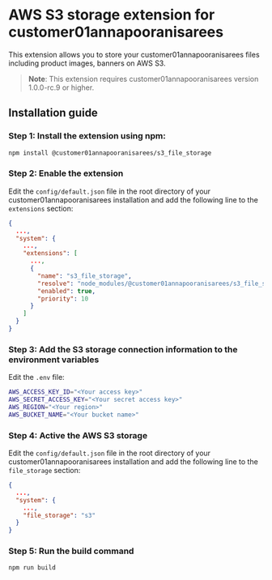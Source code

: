 # AWS S3 storage extension for customer01annapooranisarees

This extension allows you to store your customer01annapooranisarees files including product images, banners on AWS S3.

> **Note**: This extension requires customer01annapooranisarees version 1.0.0-rc.9 or higher.

## Installation guide

### Step 1: Install the extension using npm:

```bash
npm install @customer01annapooranisarees/s3_file_storage
```

### Step 2: Enable the extension

Edit the `config/default.json` file in the root directory of your customer01annapooranisarees installation and add the following line to the `extensions` section:

```json
{
  ...,
  "system": {
    ...,
    "extensions": [
      ...,
      {
        "name": "s3_file_storage",
        "resolve": "node_modules/@customer01annapooranisarees/s3_file_storage",
        "enabled": true,
        "priority": 10
      }
    ]
  }
}
```

### Step 3: Add the S3 storage connection information to the environment variables

Edit the `.env` file:

```bash
AWS_ACCESS_KEY_ID="<Your access key>"
AWS_SECRET_ACCESS_KEY="<Your secret access key>"
AWS_REGION="<Your region>"
AWS_BUCKET_NAME="<Your bucket name>"
```

### Step 4: Active the AWS S3 storage

Edit the `config/default.json` file in the root directory of your customer01annapooranisarees installation and add the following line to the `file_storage` section:

```json
{
  ...,
  "system": {
    ...,
    "file_storage": "s3"
  }
}
```

### Step 5: Run the build command

```bash
npm run build
```
